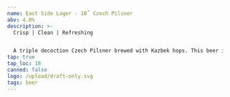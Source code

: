 ```yaml
---
name: East Side Lager - 10˚ Czech Pilsner
abv: 4.0%
description: >-
  Crisp | Clean | Refreshing


  A triple decoction Czech Pilsner brewed with Kazbek hops. This beer is refreshing, crisp and clean. Has that classic Czech hop herbal notes along with bright notes of lemon citrus.
tap: true
tap_loc: 10
canned: false
logo: /upload/draft-only.svg
tags: beer
---
```

